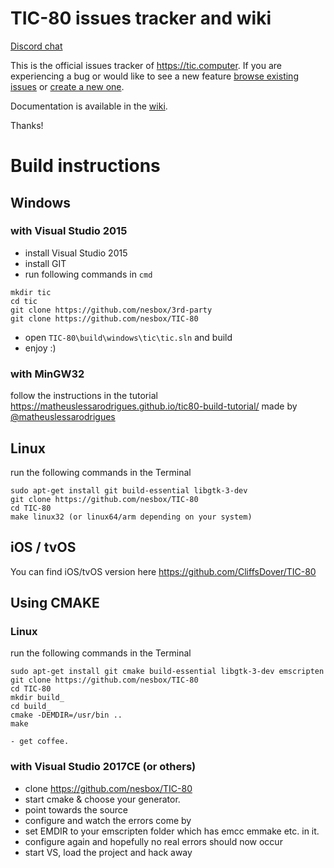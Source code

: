 # TIC-80 issues tracker and wiki

[Discord chat](https://discord.gg/DkD73dP)

This is the official issues tracker of <https://tic.computer>. If you are experiencing a bug or would like to see a new feature [browse existing issues](https://github.com/nesbox/tic.computer/issues) or [create a new one](https://github.com/nesbox/tic.computer/issues/new).

Documentation is available in the [wiki](https://github.com/nesbox/tic.computer/wiki).

Thanks!

# Build instructions

## Windows
### with Visual Studio 2015
- install Visual Studio 2015
- install GIT
- run following commands in `cmd`
```
mkdir tic
cd tic
git clone https://github.com/nesbox/3rd-party
git clone https://github.com/nesbox/TIC-80
```
- open `TIC-80\build\windows\tic\tic.sln` and build
- enjoy :)

### with MinGW32
follow the instructions in the tutorial https://matheuslessarodrigues.github.io/tic80-build-tutorial/
made by [@matheuslessarodrigues](https://github.com/matheuslessarodrigues)

## Linux
run the following commands in the Terminal
```
sudo apt-get install git build-essential libgtk-3-dev
git clone https://github.com/nesbox/TIC-80
cd TIC-80
make linux32 (or linux64/arm depending on your system)
```

## iOS / tvOS
You can find iOS/tvOS version here https://github.com/CliffsDover/TIC-80

## Using CMAKE 
### Linux
run the following commands in the Terminal
```
sudo apt-get install git cmake build-essential libgtk-3-dev emscripten
git clone https://github.com/nesbox/TIC-80
cd TIC-80
mkdir build_
cd build_
cmake -DEMDIR=/usr/bin ..
make 

- get coffee.
```

### with Visual Studio 2017CE (or others)

* clone https://github.com/nesbox/TIC-80
* start cmake & choose your generator.
* point towards the source 
* configure and watch the errors come by
* set EMDIR to your emscripten folder which has emcc emmake etc. in it.
* configure again and hopefully no real errors should now occur
* start VS, load the project and hack away
